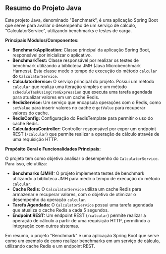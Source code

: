 ## Resumo do Projeto Java

Este projeto Java, denominado "Benchmark", é uma aplicação Spring Boot que serve para avaliar o desempenho de um serviço de cálculo, "CalculatorService", utilizando benchmarks e testes de carga. 

**Principais Módulos/Componentes:**

* **BenchmarkApplication:** Classe principal da aplicação Spring Boot, responsável por inicializar o aplicativo.
* **BenchmarkTest:** Classe responsável por realizar os testes de benchmark utilizando a biblioteca JMH (Java Microbenchmark Harness). Esta classe mede o tempo de execução do método `calcular` do `CalculatorService`.
* **CalculatorService:** O serviço principal do projeto. Possui um método `calcular` que realiza uma iteração simples e um método `scheduleTaskUsingCronExpression` que executa uma tarefa agendada para atualizar valores em um cache Redis.
* **RedisService:** Um serviço que encapsula operações com o Redis, como `setValue` para inserir valores no cache e `getValue` para recuperar valores do cache.
* **RedisConfig:** Configuração do RedisTemplate para permitir o uso do cache Redis.
* **CalculadoraController:** Controller responsável por expor um endpoint REST (`/calcular`) que permite realizar a operação de cálculo através de uma requisição HTTP.

**Propósito Geral e Funcionalidades Principais:**

O projeto tem como objetivo analisar o desempenho do `CalculatorService`. Para isso, ele utiliza:

* **Benchmarks (JMH):** O projeto implementa testes de benchmark utilizando a biblioteca JMH para medir o tempo de execução do método `calcular`.
* **Cache Redis:** O `CalculatorService` utiliza um cache Redis para armazenar e recuperar valores, com o objetivo de otimizar o desempenho da operação `calcular`.
* **Tarefa Agendada:** O `CalculatorService` possui uma tarefa agendada que atualiza o cache Redis a cada 5 segundos.
* **Endpoint REST:** Um endpoint REST (`/calcular`) permite realizar a operação de cálculo a partir de uma requisição HTTP, permitindo a integração com outros sistemas.

Em resumo, o projeto "Benchmark" é uma aplicação Spring Boot que serve como um exemplo de como realizar benchmarks em um serviço de cálculo, utilizando cache Redis e um endpoint REST.